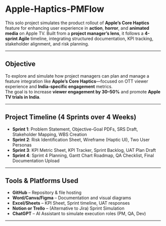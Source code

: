 # Apple-Haptics-PMFlow

This solo project simulates the product rollout of **Apple’s Core Haptics** feature for enhancing user experience in **action**, **horror**, and **animated media** on Apple TV. Built from a **project manager’s lens**, it follows a **4-sprint Agile** timeline, integrating structured documentation, KPI tracking, stakeholder alignment, and risk planning.

---

## **Objective**

To explore and simulate how project managers can plan and manage a feature integration like **Apple’s Core Haptics**—focused on OTT viewer experience and **India-specific engagement** metrics.  
The goal is to increase **viewer engagement by 30–50%** and promote **Apple TV trials in India**.

---

## **Project Timeline (4 Sprints over 4 Weeks)**

- **Sprint 1**: Problem Statement, Objective-Goal PDFs, SRS Draft, Stakeholder Mapping, WBS Creation  
- **Sprint 2**: Risk Identification Sheet, Wireframe (Haptic UI), Two User Personas  
- **Sprint 3**: KPI Metric Sheet, KPI Tracker, Sprint Backlog, UAT Plan Draft  
- **Sprint 4**: Sprint 4 Planning, Gantt Chart Roadmap, QA Checklist, Final Documentation Upload

---

## **Tools & Platforms Used**

- **GitHub** – Repository & file hosting  
- **Word/Canva/Figma** – Documentation and visual diagrams  
- **Excel/Sheets** – KPI Sheet, Sprint timeline, UAT responses  
- **Notion or Trello** – (Alternative to Jira) Sprint Simulation  
- **ChatGPT** – AI Assistant to simulate execution roles (PM, QA, Dev)

---
